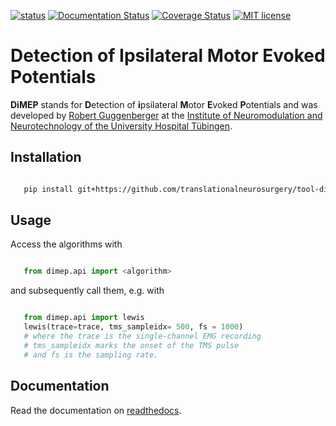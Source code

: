 
[![status](https://github.com/translationalneurosurgery/tool-dimep/workflows/pytest/badge.svg)](https://github.com/translationalneurosurgery/tool-dimep/actions) [![Documentation Status](https://readthedocs.org/projects/tool-dimep/badge/?version=latest)](https://tool-dimep.readthedocs.io/en/latest/?badge=latest) [![Coverage Status](https://coveralls.io/repos/github/translationalneurosurgery/tool-dimep/badge.svg?branch=develop)](https://coveralls.io/github/translationalneurosurgery/tool-dimep?branch=develop) [![MIT license](https://img.shields.io/badge/License-MIT-blue.svg)](https://en.wikipedia.org/wiki/MIT_License)


# Detection of Ipsilateral Motor Evoked Potentials

**DiMEP** stands for **D**etection of **i**psilateral **M**otor **E**voked **P**otentials and was developed by [Robert Guggenberger](https://www.robert-guggenberger.de) at the [Institute of Neuromodulation and Neurotechnology of the University Hospital Tübingen](https://www.medizin.uni-tuebingen.de/de/das-klinikum/einrichtungen/kliniken/neurochirurgie-und-neurotechnologie/neuromodulation-und-neurotechnologie>).


Installation
------------

``` bash

   pip install git+https://github.com/translationalneurosurgery/tool-dimep.git

```

Usage
-----

Access the algorithms with

``` python

   from dimep.api import <algorithm>

```
and subsequently call them, e.g. with

``` python

   from dimep.api import lewis
   lewis(trace=trace, tms_sampleidx= 500, fs = 1000)
   # where the trace is the single-channel EMG recording
   # tms_sampleidx marks the onset of the TMS pulse
   # and fs is the sampling rate.
```

Documentation
-------------

Read the documentation on [readthedocs](https://readthedocs.org/projects/tool-dimep/badge/?version=latest).